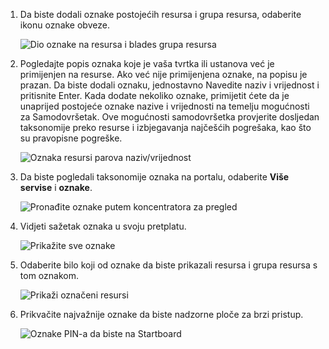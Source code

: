 1. Da biste dodali oznake postojećih resursa i grupa resursa, odaberite ikonu oznake obveze. 

     ![Dio oznake na resursa i blades grupa resursa](./media/resource-manager-tag-resources/select-tag-icon.png)

1. Pogledajte popis oznaka koje je vaša tvrtka ili ustanova već je primijenjen na resurse. Ako već nije primijenjena oznake, na popisu je prazan. Da biste dodali oznaku, jednostavno Navedite naziv i vrijednost i pritisnite Enter. Kada dodate nekoliko oznake, primijetit ćete da je unaprijed postojeće oznake nazive i vrijednosti na temelju mogućnosti za Samodovršetak. Ove mogućnosti samodovršetka provjerite dosljedan taksonomije preko resurse i izbjegavanja najčešćih pogrešaka, kao što su pravopisne pogreške.

     ![Oznaka resursi parova naziv/vrijednost](./media/resource-manager-tag-resources/tag-resources.png)

1. Da biste pogledali taksonomije oznaka na portalu, odaberite **Više servise** i **oznake**.

     ![Pronađite oznake putem koncentratora za pregled](./media/resource-manager-tag-resources/browse-tags.png)

1. Vidjeti sažetak oznaka u svoju pretplatu.

     ![Prikažite sve oznake](./media/resource-manager-tag-resources/tag-taxonomy.png)

1. Odaberite bilo koji od oznake da biste prikazali resursa i grupa resursa s tom oznakom.

     ![Prikaži označeni resursi](./media/resource-manager-tag-resources/show-tagged-resources.png)

1. Prikvačite najvažnije oznake da biste nadzorne ploče za brzi pristup.

     ![Oznake PIN-a da biste na Startboard](./media/resource-manager-tag-resources/show-pinned-tag.png)
